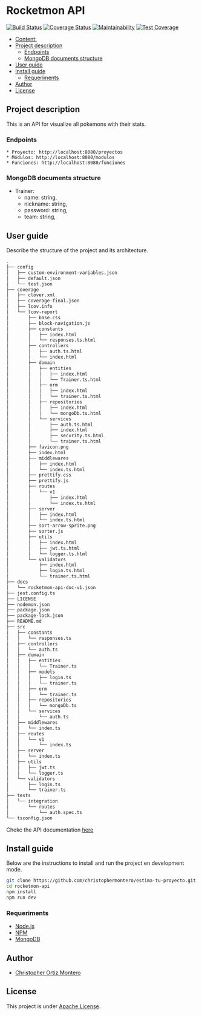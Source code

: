 # Rocketmon API

[![Build Status](https://travis-ci.com/christophermontero/rocketmon-api.svg?branch=master)](https://travis-ci.com/christophermontero/rocketmon-api)
[![Coverage Status](https://coveralls.io/repos/github/christophermontero/rocketmon-api/badge.svg?branch=master)](https://coveralls.io/github/christophermontero/rocketmon-api?branch=master)
[![Maintainability](https://api.codeclimate.com/v1/badges/7b5f9b0b7b5f9b0b7b5f/maintainability)](https://codeclimate.com/github/christophermontero/rocketmon-api/maintainability)
[![Test Coverage](https://api.codeclimate.com/v1/badges/7b5f9b0b7b5f9b0b7b5f/test_coverage)](https://codeclimate.com/github/christophermontero/rocketmon-api/test_coverage)

- [Content:](#content)
- [Project description](#project-description)
  - [Endpoints](#endpoints)
  - [MongoDB documents structure](#mongodb-documents-structure)
- [User guide](#user-guide)
- [Install guide](#install-guide)
  - [Requeriments](#requeriments)
- [Author](#autores)
- [License](#License)

## Project description

This is an API for visualize all pokemons with their stats.

### Endpoints

```
* Proyecto: http://localhost:8080/proyectos
* Módulos: http://localhost:8080/modulos
* Funciones: http://localhost:8080/funciones
```

### MongoDB documents structure

- Trainer:
  - name: string,
  - nickname: string,
  - password: string,
  - team: string,

## User guide

Describe the structure of the project and its architecture.

```bash
.
├── config
│   ├── custom-environment-variables.json
│   ├── default.json
│   └── test.json
├── coverage
│   ├── clover.xml
│   ├── coverage-final.json
│   ├── lcov.info
│   └── lcov-report
│       ├── base.css
│       ├── block-navigation.js
│       ├── constants
│       │   ├── index.html
│       │   └── responses.ts.html
│       ├── controllers
│       │   ├── auth.ts.html
│       │   └── index.html
│       ├── domain
│       │   ├── entities
│       │   │   ├── index.html
│       │   │   └── Trainer.ts.html
│       │   ├── orm
│       │   │   ├── index.html
│       │   │   └── trainer.ts.html
│       │   ├── repositories
│       │   │   ├── index.html
│       │   │   └── mongoDb.ts.html
│       │   └── services
│       │       ├── auth.ts.html
│       │       ├── index.html
│       │       ├── security.ts.html
│       │       └── trainer.ts.html
│       ├── favicon.png
│       ├── index.html
│       ├── middlewares
│       │   ├── index.html
│       │   └── index.ts.html
│       ├── prettify.css
│       ├── prettify.js
│       ├── routes
│       │   └── v1
│       │       ├── index.html
│       │       └── index.ts.html
│       ├── server
│       │   ├── index.html
│       │   └── index.ts.html
│       ├── sort-arrow-sprite.png
│       ├── sorter.js
│       ├── utils
│       │   ├── index.html
│       │   ├── jwt.ts.html
│       │   └── logger.ts.html
│       └── validators
│           ├── index.html
│           ├── login.ts.html
│           └── trainer.ts.html
├── docs
│   └── rocketmon-api-doc-v1.json
├── jest.config.ts
├── LICENSE
├── nodemon.json
├── package.json
├── package-lock.json
├── README.md
├── src
│   ├── constants
│   │   └── responses.ts
│   ├── controllers
│   │   └── auth.ts
│   ├── domain
│   │   ├── entities
│   │   │   └── Trainer.ts
│   │   ├── models
│   │   │   ├── login.ts
│   │   │   └── trainer.ts
│   │   ├── orm
│   │   │   └── trainer.ts
│   │   ├── repositories
│   │   │   └── mongoDb.ts
│   │   └── services
│   │       └── auth.ts
│   ├── middlewares
│   │   └── index.ts
│   ├── routes
│   │   └── v1
│   │       └── index.ts
│   ├── server
│   │   └── index.ts
│   ├── utils
│   │   ├── jwt.ts
│   │   └── logger.ts
│   └── validators
│       ├── login.ts
│       └── trainer.ts
├── tests
│   └── integration
│       └── routes
│           └── auth.spec.ts
└── tsconfig.json
```

Chekc the API documentation [here](https://www.apache.org/licenses/LICENSE-2.0F)

## Install guide

Below are the instructions to install and run the project en development mode.

```bash
git clone https://github.com/christophermontero/estima-tu-proyecto.git
cd rocketmon-api
npm install
npm run dev
```

### Requeriments

- [Node.js](https://nodejs.org/en/)
- [NPM](https://www.npmjs.com/)
- [MongoDB](https://www.mongodb.com/)

## Author

- [Christopher Ortiz Montero](https://github.com/christophermontero)

## License

This project is under [Apache License](https://www.apache.org/licenses/LICENSE-2.0).
